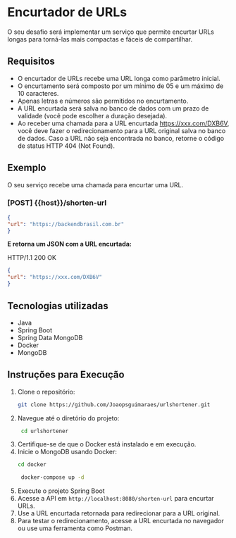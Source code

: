 # Encurtador de URLs

O seu desafio será implementar um serviço que permite encurtar URLs longas para torná-las mais compactas e fáceis de compartilhar.

## Requisitos
- O encurtador de URLs recebe uma URL longa como parâmetro inicial.
- O encurtamento será composto por um mínimo de 05 e um máximo de 10 caracteres.
- Apenas letras e números são permitidos no encurtamento.
- A URL encurtada será salva no banco de dados com um prazo de validade (você pode escolher a duração desejada).
- Ao receber uma chamada para a URL encurtada https://xxx.com/DXB6V, você deve fazer o redirecionamento para a URL original salva no banco de dados. Caso a URL não seja encontrada no banco, retorne o código de status HTTP 404 (Not Found).

## Exemplo

O seu serviço recebe uma chamada para encurtar uma URL.

### [POST] {{host}}/shorten-url
```json
{
"url": "https://backendbrasil.com.br"
}
```

**E retorna um JSON com a URL encurtada:**

HTTP/1.1 200 OK
```json
{
"url": "https://xxx.com/DXB6V"
}
```


## Tecnologias utilizadas

* Java
* Spring Boot
* Spring Data MongoDB
* Docker
* MongoDB

## Instruções para Execução

1. Clone o repositório:
   ```bash
   git clone https://github.com/Joaopsguimaraes/urlshortener.git
   ```
2. Navegue até o diretório do projeto:
   ```bash
    cd urlshortener
    ```
3. Certifique-se de que o Docker está instalado e em execução.
4. Inicie o MongoDB usando Docker:
   ```bash
   cd docker
   ```
   ```bash
    docker-compose up -d
   ```
5. Execute o projeto Spring Boot
6. Acesse a API em `http://localhost:8080/shorten-url` para encurtar URLs.
7. Use a URL encurtada retornada para redirecionar para a URL original.
8. Para testar o redirecionamento, acesse a URL encurtada no navegador ou use uma ferramenta como Postman.

